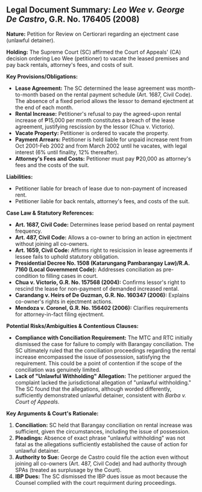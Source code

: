 ## Legal Document Summary: *Leo Wee v. George De Castro*, G.R. No. 176405 (2008)

**Nature:** Petition for Review on Certiorari regarding an ejectment case (unlawful detainer).

**Holding:** The Supreme Court (SC) affirmed the Court of Appeals' (CA) decision ordering Leo Wee (petitioner) to vacate the leased premises and pay back rentals, attorney's fees, and costs of suit.

**Key Provisions/Obligations:**

*   **Lease Agreement:** The SC determined the lease agreement was month-to-month based on the rental payment schedule (Art. 1687, Civil Code).  The absence of a fixed period allows the lessor to demand ejectment at the end of each month.
*   **Rental Increase:** Petitioner's refusal to pay the agreed-upon rental increase of ₱15,000 per month constitutes a breach of the lease agreement, justifying rescission by the lessor (Chua v. Victorio).
*   **Vacate Property:** Petitioner is ordered to vacate the property.
*   **Payment Arrears:** Petitioner is held liable for unpaid increase rent from Oct 2001-Feb 2002 and from March 2002 until he vacates, with legal interest (6% until finality, 12% thereafter).
*   **Attorney's Fees and Costs:**  Petitioner must pay ₱20,000 as attorney's fees and the costs of the suit.

**Liabilities:**

*   Petitioner liable for breach of lease due to non-payment of increased rent.
*   Petitioner liable for back rentals, attorney's fees, and costs of the suit.

**Case Law & Statutory References:**

*   **Art. 1687, Civil Code:** Determines lease period based on rental payment frequency.
*   **Art. 487, Civil Code:**  Allows a co-owner to bring an action in ejectment without joining all co-owners.
*   **Art. 1659, Civil Code:** Affirms right to resicission in lease agreements if lessee fails to uphold statutory obligation.
*   **Presidential Decree No. 1508 (Katarungang Pambarangay Law)/R.A. 7160 (Local Government Code):** Addresses conciliation as pre-condition to filling cases in court.
*   **Chua v. Victorio, G.R. No. 157568 (2004):** Confirms lessor's right to rescind the lease for non-payment of demanded increased rental.
*   **Carandang v. Heirs of De Guzman, G.R. No. 160347 (2006):** Explains co-owner's rights in ejectment actions.
*   **Mendoza v. Coronel, G.R. No. 156402 (2006):** Clarifies requirements for attorney-in-fact filing ejectment.

**Potential Risks/Ambiguities & Contentious Clauses:**

*   **Compliance with Conciliation Requirement:** The MTC and RTC initially dismissed the case for failure to comply with Barangay conciliation. The SC ultimately ruled that the conciliation proceedings regarding the rental increase encompassed the issue of possession, satisfying the requirement.  This could be a point of contention if the scope of the conciliation was genuinely limited.
*   **Lack of "Unlawful Withholding" Allegation:** The petitioner argued the complaint lacked the jurisdictional allegation of "unlawful withholding." The SC found that the allegations, although worded differently, sufficiently demonstrated unlawful detainer, consistent with *Barba v. Court of Appeals*.

**Key Arguments & Court's Rationale:**

1.  **Conciliation:** SC held that Barangay conciliation on rental increase was sufficient, given the circumstances, including the issue of possession.
2.  **Pleadings:** Absence of exact phrase "unlawful withholding" was not fatal as the allegations sufficiently established the cause of action for unlawful detainer.
3.  **Authority to Sue:**  George de Castro could file the action even without joining all co-owners (Art. 487, Civil Code) and had authority through SPAs (treated as surplusage by the Court).
4.  **IBP Dues:** The SC dismissed the IBP dues issue as moot because the Counsel complied with the court requirment during proceedings.
